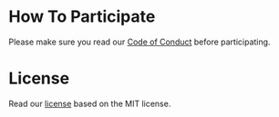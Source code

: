

# How To Participate

Please make sure you read our [Code of Conduct](https://github.com/friendlycode/codeofconduct/blob/master/README.md) before participating.

# License
Read our [license](https://github.com/friendlycode/strategic_plan/blob/master/license.md) based on the MIT license.
